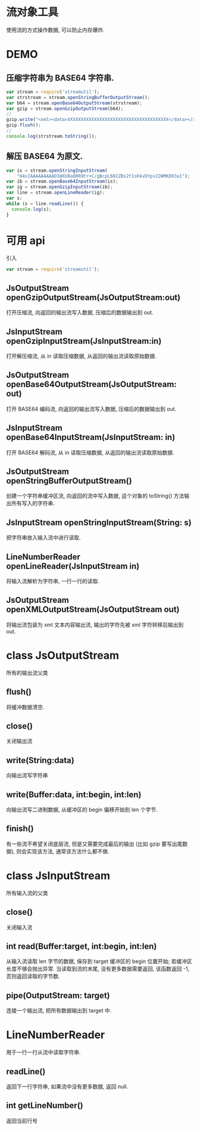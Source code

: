 # 流对象工具

使用流的方式操作数据, 可以防止内存爆炸.


# DEMO

## 压缩字符串为 BASE64 字符串.

```js
var stream = require('streamutil');
var strstream = stream.openStringBufferOutputStream();
var b64 = stream.openBase64OutputStream(strstream);
var gzip = stream.openGzipOutputStream(b64);
//
gzip.write("<xml><data>XXXXXXXXXXXXXXXXXXXXXXXXXXXXXXXXXXXXXX</data></xml>");
gzip.flush();
//
console.log(strstream.toString());
```


## 解压 BASE64 为原文.

```js
var is = stream.openStringInputStream(
    "H4sIAAAAAAAAAO1WXU8aQRR9tr+C/gBcpL602ZBs2Y1sKkvDYpv2ZWMKD03a1");
var ib = stream.openBase64InputStream(is);
var ig = stream.openGzipInputStream(ib);
var line = stream.openLineReader(ig);
var s;
while (s = line.readLine()) {
  console.log(s);
}
```


# 可用 api

引入

```js
var stream = require('streamutil');
```

## JsOutputStream openGzipOutputStream(JsOutputStream:out)

打开压缩流, 向返回的输出流写入数据, 压缩后的数据输出到 out.


## JsInputStream openGzipInputStream(JsInputStream:in)

打开解压缩流, 从 in 读取压缩数据, 从返回的输出流读取原始数据.


## JsOutputStream openBase64OutputStream(JsOutputStream: out)

打开 BASE64 编码流, 向返回的输出流写入数据, 压缩后的数据输出到 out.


## JsInputStream openBase64InputStream(JsInputStream: in)

打开 BASE64 解码流, 从 in 读取压缩数据, 从返回的输出流读取原始数据.


## JsOutputStream openStringBufferOutputStream()

创建一个字符串缓冲区流, 向返回的流中写入数据, 这个对象的 toString() 方法输出所有写入的字符串.


## JsInputStream openStringInputStream(String: s)

把字符串放入输入流中进行读取.


## LineNumberReader openLineReader(JsInputStream in)

将输入流解析为字符串, 一行一行的读取.


## JsOutputStream openXMLOutputStream(JsOutputStream out)

将输出流包装为 xml 文本内容输出流, 输出的字符先被 xml 字符转移后输出到 out.


# class JsOutputStream

所有的输出流父类


## flush()

将缓冲数据清空.


## close()

关闭输出流


## write(String:data)

向输出流写字符串


## write(Buffer:data, int:begin, int:len)

向输出流写二进制数据, 从缓冲区的 begin 偏移开始到 len 个字节.


## finish()

有一些流不希望关闭底层流, 但是又需要完成最后的输出 (比如 gzip 要写出尾数据), 
则会实现该方法, 通常该方法什么都不做.


# class JsInputStream

所有输入流的父类


## close()

关闭输入流


## int read(Buffer:target, int:begin, int:len)

从输入流读取 len 字节的数据, 保存到 target 缓冲区的 begin 位置开始;
若缓冲区长度不够会抛出异常.
当读取到流的末尾, 没有更多数据需要返回, 该函数返回 -1, 否则返回读取的字节数.


## pipe(OutputStream: target)

连接一个输出流, 把所有数据输出到 target 中.


# LineNumberReader

用于一行一行从流中读取字符串.


## readLine()

返回下一行字符串, 如果流中没有更多数据, 返回 null.


## int getLineNumber()

返回当前行号
